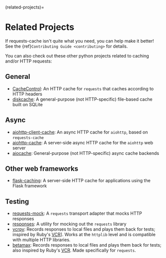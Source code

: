 (related-projects)=
# Related Projects
If requests-cache isn't quite what you need, you can help make it better! See the
{ref}`Contributing Guide <contributing>` for details.

You can also check out these other python projects related to caching and/or HTTP requests:

## General
* [CacheControl](https://github.com/ionrock/cachecontrol): An HTTP cache for `requests` that caches
  according to HTTP headers
* [diskcache](https://github.com/grantjenks/python-diskcache): A general-purpose (not HTTP-specific)
  file-based cache built on SQLite

## Async
* [aiohttp-client-cache](https://github.com/JWCook/aiohttp-client-cache): An async HTTP cache for
  `aiohttp`, based on `requests-cache`
* [aiohttp-cache](https://github.com/cr0hn/aiohttp-cache): A server-side async HTTP cache for the
  `aiohttp` web server
* [aiocache](https://github.com/aio-libs/aiocache): General-purpose (not HTTP-specific) async cache
  backends

## Other web frameworks
* [flask-caching](https://github.com/sh4nks/flask-caching): A server-side HTTP cache for
  applications using the Flask framework

## Testing
* [requests-mock](https://github.com/jamielennox/requests-mock): A `requests` transport adapter that
  mocks HTTP responses
* [responses](https://github.com/getsentry/responses): A utility for mocking out the `requests` library
* [vcrpy](https://github.com/kevin1024/vcrpy): Records responses to local files and plays them back
  for tests; inspired by Ruby's [VCR](https://github.com/vcr/vcr)]. Works at the `httplib` level and
  is compatible with multiple HTTP libraries.
* [betamax](https://github.com/betamaxpy/betamax): Records responses to local files and plays them back
  for tests; also inspired by Ruby's [VCR](https://github.com/vcr/vcr). Made specifically for `requests`.
